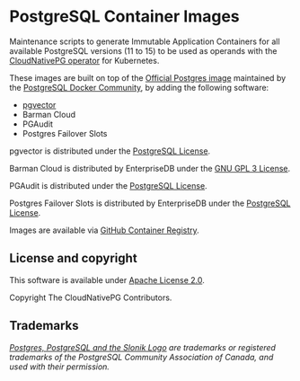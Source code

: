 # PostgreSQL Container Images

Maintenance scripts to generate Immutable Application Containers
for all available PostgreSQL versions (11 to 15) to be used as
operands with the [CloudNativePG operator](https://cloudnative-pg.io)
for Kubernetes.

These images are built on top of the [Official Postgres image](https://hub.docker.com/_/postgres)
maintained by the [PostgreSQL Docker Community](https://github.com/docker-library/postgres),
by adding the following software:

- [pgvector](https://github.com/pgvector/pgvector)
- Barman Cloud
- PGAudit
- Postgres Failover Slots

pgvector is distributed under the
[PostgreSQL License](https://github.com/pgvector/pgvector/blob/master/LICENSE).

Barman Cloud is distributed by EnterpriseDB under the
[GNU GPL 3 License](https://github.com/EnterpriseDB/barman/blob/master/LICENSE).

PGAudit is distributed under the
[PostgreSQL License](https://github.com/pgaudit/pgaudit/blob/master/LICENSE).

Postgres Failover Slots is distributed by EnterpriseDB under the
[PostgreSQL License](https://github.com/EnterpriseDB/pg_failover_slots/blob/master/LICENSE).

Images are available via
[GitHub Container Registry](https://github.com/cloudnative-pg/postgres-containers/pkgs/container/postgresql).

## License and copyright

This software is available under [Apache License 2.0](LICENSE).

Copyright The CloudNativePG Contributors.

## Trademarks

*[Postgres, PostgreSQL and the Slonik Logo](https://www.postgresql.org/about/policies/trademarks/)
are trademarks or registered trademarks of the PostgreSQL Community Association
of Canada, and used with their permission.*
